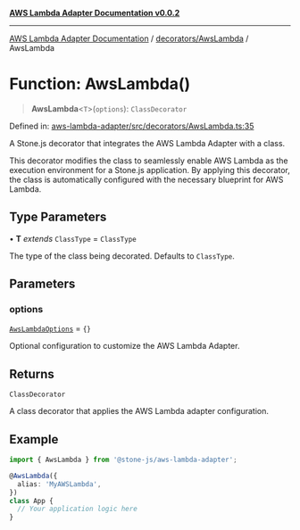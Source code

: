 [**AWS Lambda Adapter Documentation v0.0.2**](../../../README.md)

***

[AWS Lambda Adapter Documentation](../../../modules.md) / [decorators/AwsLambda](../README.md) / AwsLambda

# Function: AwsLambda()

> **AwsLambda**\<`T`\>(`options`): `ClassDecorator`

Defined in: [aws-lambda-adapter/src/decorators/AwsLambda.ts:35](https://github.com/stonemjs/aws-lambda-adapter/blob/6762f5f926b4cb9643992a757595270c92f0d9ac/src/decorators/AwsLambda.ts#L35)

A Stone.js decorator that integrates the AWS Lambda Adapter with a class.

This decorator modifies the class to seamlessly enable AWS Lambda as the
execution environment for a Stone.js application. By applying this decorator,
the class is automatically configured with the necessary blueprint for AWS Lambda.

## Type Parameters

• **T** *extends* `ClassType` = `ClassType`

The type of the class being decorated. Defaults to `ClassType`.

## Parameters

### options

[`AwsLambdaOptions`](../interfaces/AwsLambdaOptions.md) = `{}`

Optional configuration to customize the AWS Lambda Adapter.

## Returns

`ClassDecorator`

A class decorator that applies the AWS Lambda adapter configuration.

## Example

```typescript
import { AwsLambda } from '@stone-js/aws-lambda-adapter';

@AwsLambda({
  alias: 'MyAWSLambda',
})
class App {
  // Your application logic here
}
```
